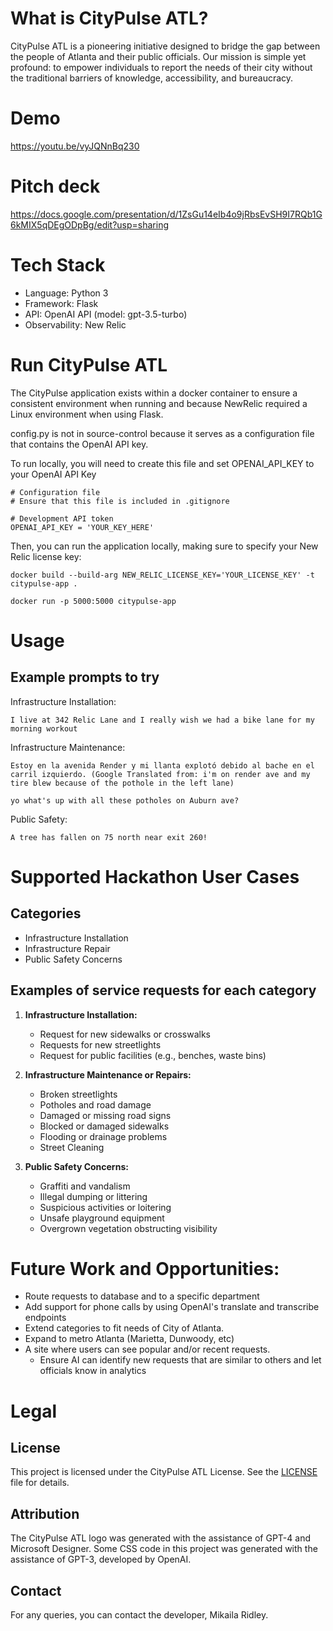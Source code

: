 # What is CityPulse ATL?
CityPulse ATL is a pioneering initiative designed to bridge the gap between the people of Atlanta and their public officials. 
Our mission is simple yet profound: to empower individuals to report the needs of their city without the traditional barriers of
knowledge, accessibility, and bureaucracy.

# Demo
https://youtu.be/vyJQNnBq230

# Pitch deck
https://docs.google.com/presentation/d/1ZsGu14eIb4o9jRbsEvSH9I7RQb1G6kMIX5qDEgODpBg/edit?usp=sharing

# Tech Stack
- Language: Python 3
- Framework: Flask
- API: OpenAI API (model: gpt-3.5-turbo)
- Observability: New Relic

# Run CityPulse ATL
The CityPulse application exists within a docker container to ensure a consistent environment when running and because NewRelic required a Linux environment when using Flask.

config.py is not in source-control because it serves as a configuration file that contains the OpenAI API key.

To run locally, you will need to create this file and set OPENAI_API_KEY to your OpenAI API Key

```
# Configuration file
# Ensure that this file is included in .gitignore

# Development API token
OPENAI_API_KEY = 'YOUR_KEY_HERE'
```

Then, you can run the application locally, making sure to specify your New Relic license key:
```
docker build --build-arg NEW_RELIC_LICENSE_KEY='YOUR_LICENSE_KEY' -t citypulse-app .

docker run -p 5000:5000 citypulse-app
```

# Usage
## Example prompts to try
Infrastructure Installation:
```
I live at 342 Relic Lane and I really wish we had a bike lane for my morning workout
```

Infrastructure Maintenance:
```
Estoy en la avenida Render y mi llanta explotó debido al bache en el carril izquierdo. (Google Translated from: i'm on render ave and my tire blew because of the pothole in the left lane)
```

```
yo what's up with all these potholes on Auburn ave?
```

Public Safety:
```
A tree has fallen on 75 north near exit 260!
```

# Supported Hackathon User Cases

## Categories 
- Infrastructure Installation
- Infrastructure Repair
- Public Safety Concerns

## Examples of service requests for each category
1. **Infrastructure Installation:**
   - Request for new sidewalks or crosswalks
   - Requests for new streetlights
   - Request for public facilities (e.g., benches, waste bins)

1. **Infrastructure Maintenance or Repairs:**
   - Broken streetlights
   - Potholes and road damage
   - Damaged or missing road signs
   - Blocked or damaged sidewalks
   - Flooding or drainage problems
   - Street Cleaning

1. **Public Safety Concerns:**
   - Graffiti and vandalism
   - Illegal dumping or littering
   - Suspicious activities or loitering
   - Unsafe playground equipment
   - Overgrown vegetation obstructing visibility

# Future Work and Opportunities:
- Route requests to database and to a specific department
- Add support for phone calls by using OpenAI's translate and transcribe endpoints
- Extend categories to fit needs of City of Atlanta.
- Expand to metro Atlanta (Marietta, Dunwoody, etc)
- A site where users can see popular and/or recent requests.
  - Ensure AI can identify new requests that are similar to others and let officials know in analytics

# Legal

## License
This project is licensed under the CityPulse ATL License. See the [LICENSE](LICENSE) file for details.

## Attribution
The CityPulse ATL logo was generated with the assistance of GPT-4 and Microsoft Designer.
Some CSS code in this project was generated with the assistance of GPT-3, developed by OpenAI. 

## Contact
For any queries, you can contact the developer, Mikaila Ridley.